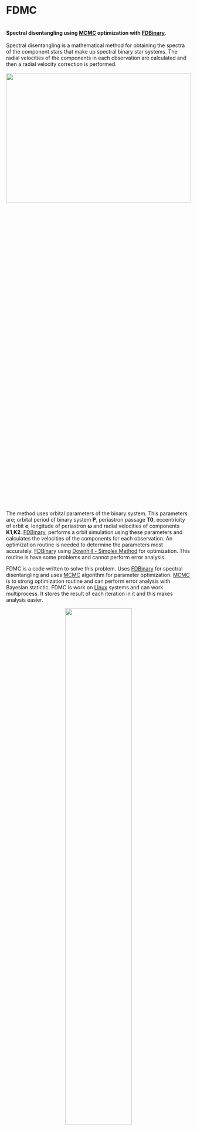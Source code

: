
# FDMC
\
**Spectral disentangling using [MCMC](https://aip.scitation.org/doi/pdf/10.1063/1.1699114) optimization with [FDBinary](http://sail.zpf.fer.hr/fdbinary/)**.
\
\
Spectral disentangling is a mathematical method for obtaining the spectra of the component stars that make up spectral binary star systems. The radial velocities of the components in each observation are calculated and then a radial velocity correction is performed.
\
\
<img src="https://user-images.githubusercontent.com/100410767/210554256-66f9dab0-1066-47c7-8cb1-da97ae0c4e50.jpg" width=100% height=30%>
\
\
The method uses orbital parameters of the binary system. This parameters are; orbital period of binary system **P**, periastron passage **T0**, eccentricity of orbit **e**, longitude of periastron **ω** and radial velocities of components **K1**,**K2**. [FDBinary](http://sail.zpf.fer.hr/fdbinary/), performs a orbit simulation using these parameters and calculates the velocities of the components for each observation. An optimization routine is needed to determine the parameters most accurately. [FDBinary](http://sail.zpf.fer.hr/fdbinary/) using [Downhill - Simplex Method](https://people.duke.edu/~hpgavin/cee201/Nelder+Mead-ComputerJournal-1965.pdf) for optimization. This routine is have some problems and cannot perform error analysis.

FDMC is a code written to solve this problem. Uses [FDBinary](http://sail.zpf.fer.hr/fdbinary/) for spectral disentangling and uses [MCMC](https://aip.scitation.org/doi/pdf/10.1063/1.1699114) algorithm for parameter optimization. [MCMC](https://aip.scitation.org/doi/pdf/10.1063/1.1699114) is to strong optimization routine and can perform error analysis with Bayesian statictic. FDMC is work on [Linux](https://www.linux.org/) systems and can work multiprocess. It stores the result of each iteration in it and this makes analysis easier.

<p align="center">
    <img src="https://user-images.githubusercontent.com/100410767/210587255-b7721411-e4f2-4877-956d-32870c5c3c53.gif" width=60% height=60%>
</p>

FDMC using [corner plot](https://www.researchgate.net/publication/303872046_cornerpy_Scatterplot_matrices_in_Python/fulltext/5a2cd23ba6fdccfbbf8746e5/cornerpy-Scatterplot-matrices-in-Python.pdf) for error analysis. In this way, the distribution of parameters in optimization space can also be seen. Additionally FDMC includes other different analyses within.

<p align="center">
    <img src="https://user-images.githubusercontent.com/100410767/211144344-7a6da86a-bb46-4785-a280-7e99ff8910d2.jpg" width=50% height=30%>
</p>

